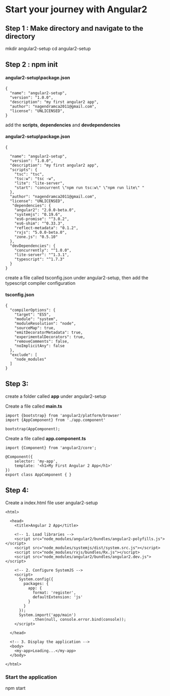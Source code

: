 Start your journey with Angular2
=

## Step 1 : Make directory and navigate to the directory
mkdir angular2-setup
cd angular2-setup

## Step 2 : npm init
#### angular2-setup\package.json
```
{
  "name": "angular2-setup",
  "version": "1.0.0",
  "description": "my first angular2 app",  
  "author": "nagendramca2011@gmail.com",
  "license": "UNLICENSED",   
}
```
add the **scripts**, **dependencies** and **devdependencies**
#### angular2-setup\package.json
```
{

  "name": "angular2-setup",
  "version": "1.0.0",
  "description": "my first angular2 app",
  "scripts": {
    "tsc": "tsc",
    "tsc:w": "tsc -w",
    "lite": "lite-server",
    "start": "concurrent \"npm run tsc:w\" \"npm run lite\" "
  },
  "author": "nagendramca2011@gmail.com",
  "license": "UNLICENSED",
   "dependencies": {
    "angular2": "2.0.0-beta.0",
    "systemjs": "0.19.6",
    "es6-promise": "^3.0.2",
    "es6-shim": "^0.33.3",
    "reflect-metadata": "0.1.2",
    "rxjs": "5.0.0-beta.0",
    "zone.js": "0.5.10"
  },
  "devDependencies": {
    "concurrently": "^1.0.0",
    "lite-server": "^1.3.1",
    "typescript": "^1.7.3"
  }
}
```
create a file called tsconfig.json under angular2-setup, then add the typescript compiler configuration 
#### tsconfig.json
```
{
  "compilerOptions": {
    "target": "ES5",
    "module": "system",
    "moduleResolution": "node",
    "sourceMap": true,
    "emitDecoratorMetadata": true,
    "experimentalDecorators": true,
    "removeComments": false,
    "noImplicitAny": false
  },
  "exclude": [
    "node_modules"
  ]
}
```
## Step 3: 
create a folder called **app** under angular2-setup

Create a file called **main.ts**

```
import {bootstrap} from 'angular2/platform/browser'
import {AppComponent} from './app.component'

bootstrap(AppComponent);
```
Create a file called **app.component.ts**

```
import {Component} from 'angular2/core';

@Component({
    selector: 'my-app',
    template: '<h1>My First Angular 2 App</h1>'
})
export class AppComponent { }
```

## Step 4:
Create a index.html file user angular2-setup

```
<html>

  <head>
    <title>Angular 2 App</title>

    <!-- 1. Load libraries -->
    <script src="node_modules/angular2/bundles/angular2-polyfills.js"></script>
    <script src="node_modules/systemjs/dist/system.src.js"></script>
    <script src="node_modules/rxjs/bundles/Rx.js"></script>
    <script src="node_modules/angular2/bundles/angular2.dev.js"></script>

    <!-- 2. Configure SystemJS -->
    <script>
      System.config({
        packages: {        
          app: {
            format: 'register',
            defaultExtension: 'js'
          }
        }
      });
      System.import('app/main')
            .then(null, console.error.bind(console));
    </script>

  </head>

  <!-- 3. Display the application -->
  <body>
    <my-app>Loading...</my-app>
  </body>

</html>
```

### Start the application
npm start


